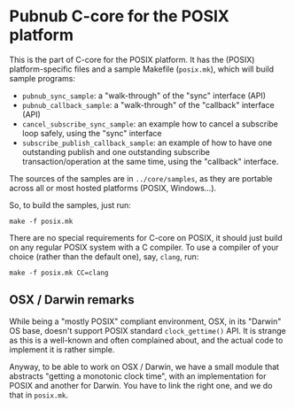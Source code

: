 # Pubnub C-core for the POSIX platform

This is the part of C-core for the POSIX platform.  It has the (POSIX)
platform-specific files and a sample Makefile (`posix.mk`), which will
build sample programs:

- `pubnub_sync_sample`: a "walk-through" of the "sync" interface (API)
- `pubnub_callback_sample`: a "walk-through" of the "callback"
	interface (API)
- `cancel_subscribe_sync_sample`: an example how to cancel a subscribe
  loop safely, using the "sync" interface
- `subscribe_publish_callback_sample`: an example of how to have one
  outstanding publish and one outstanding subscribe transaction/operation
  at the same time, using the "callback" interface.

The sources of the samples are in `../core/samples`, as they are
portable across all or most hosted platforms (POSIX, Windows...).

So, to build the samples, just run:

	make -f posix.mk
	
There are no special requirements for C-core on POSIX, it should just
build on any regular POSIX system with a C compiler. To use a compiler
of your choice (rather than the default one), say, `clang`, run:

	make -f posix.mk CC=clang


## OSX / Darwin remarks

While being a "mostly POSIX" compliant environment, OSX, in its
"Darwin" OS base, doesn't support POSIX standard `clock_gettime()`
API. It is strange as this is a well-known and often complained
about, and the actual code to implement it is rather simple.

Anyway, to be able to work on OSX / Darwin, we have a small module
that abstracts "getting a monotonic clock time", with an
implementation for POSIX and another for Darwin. You have to link the
right one, and we do that in `posix.mk`.
